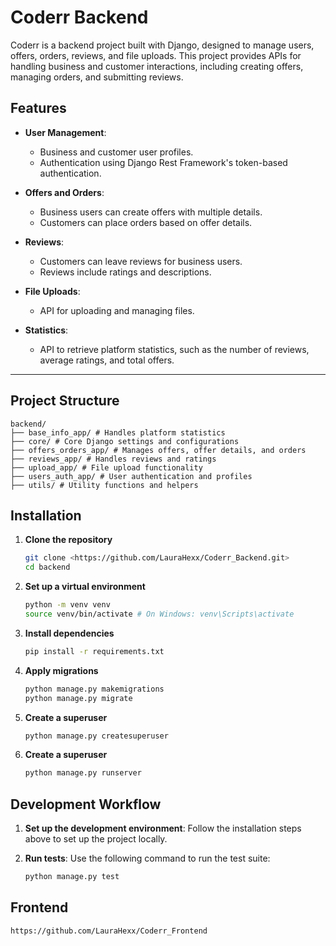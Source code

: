 # Coderr Backend

Coderr is a backend project built with Django, designed to manage users, offers, orders, reviews, and file uploads. This project provides APIs for handling business and customer interactions, including creating offers, managing orders, and submitting reviews.

## Features

- **User Management**:

  - Business and customer user profiles.
  - Authentication using Django Rest Framework's token-based authentication.

- **Offers and Orders**:

  - Business users can create offers with multiple details.
  - Customers can place orders based on offer details.

- **Reviews**:

  - Customers can leave reviews for business users.
  - Reviews include ratings and descriptions.

- **File Uploads**:

  - API for uploading and managing files.

- **Statistics**:
  - API to retrieve platform statistics, such as the number of reviews, average ratings, and total offers.

---

## Project Structure

```
backend/
├── base_info_app/ # Handles platform statistics
├── core/ # Core Django settings and configurations
├── offers_orders_app/ # Manages offers, offer details, and orders
├── reviews_app/ # Handles reviews and ratings
├── upload_app/ # File upload functionality
├── users_auth_app/ # User authentication and profiles
├── utils/ # Utility functions and helpers
```

## Installation

1. **Clone the repository**

   ```bash
   git clone <https://github.com/LauraHexx/Coderr_Backend.git>
   cd backend
   ```

2. **Set up a virtual environment**

   ```bash
   python -m venv venv
   source venv/bin/activate # On Windows: venv\Scripts\activate
   ```

3. **Install dependencies**

   ```bash
   pip install -r requirements.txt
   ```

4. **Apply migrations**

   ```bash
   python manage.py makemigrations
   python manage.py migrate
   ```

5. **Create a superuser**

   ```bash
   python manage.py createsuperuser
   ```

6. **Create a superuser**
   ```bash
   python manage.py runserver
   ```

## Development Workflow

1. **Set up the development environment**:
   Follow the installation steps above to set up the project locally.

2. **Run tests**:
   Use the following command to run the test suite:
   ```bash
   python manage.py test
   ```
## Frontend
    https://github.com/LauraHexx/Coderr_Frontend
